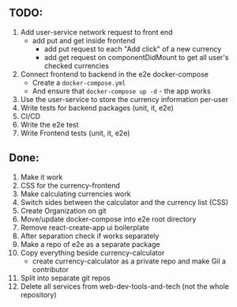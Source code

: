 ## TODO:

1. Add user-service network request to front end
    * add put and get inside frontend
        * add put request to each "Add click" of a new currency
        * add get request on componentDidMount to get all user's checked currencies
1. Connect frontend to backend in the e2e docker-compose
   * Create a `docker-compose.yml`
   * And ensure that `docker-compose up -d` - the app works
1. Use the user-service to store the currency information per-user
1. Write tests for backend packages (unit, it, e2e)
1. CI/CD
1. Write the e2e test
1. Write Frontend tests (unit, it, e2e)

## Done:
1. Make it work
1. CSS for the currency-frontend
1. Make calculating currencies work
1. Switch sides between the calculator and the currency list (CSS)
1. Create Organization on git 
1. Move/update docker-compose into e2e root directory
1. Remove react-create-app ui boilerplate
1. After separation check if works separately
1. Make a repo of e2e as a separate package
1. Copy everything beside currency-calculator
    * create currency-calculator as a private repo and make Gil a contributor
1. Split into separate git repos
1. Delete all services from web-dev-tools-and-tech (not the whole repository)

